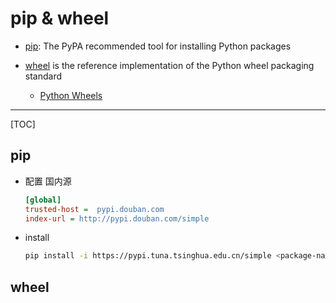 # pip & wheel

* [pip](https://pip.pypa.io/en/stable/): The PyPA recommended tool for installing Python packages

* [wheel](https://wheel.readthedocs.io/en/latest/) is the reference implementation of the Python wheel packaging standard

  - [Python Wheels](https://pythonwheels.com/)

---

[TOC]

## pip

* 配置 国内源

  ```ini title="~/.pip/pip.conf"
  [global]
  trusted-host =  pypi.douban.com
  index-url = http://pypi.douban.com/simple
  ```

* install
  ```sh
  pip install -i https://pypi.tuna.tsinghua.edu.cn/simple <package-name>
  ```

## wheel

